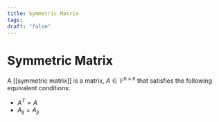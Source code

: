 ```yaml
---
title: Symmetric Matrix
tags:
draft: "false"
---
```

# Symmetric Matrix
A [[symmetric matrix]] is a matrix, $A \in \mathbb{F}^{n \times n}$ that satisfies the following equivalent conditions:
* $A^T=A$
* $A_{ij}=A_{ji}$ 